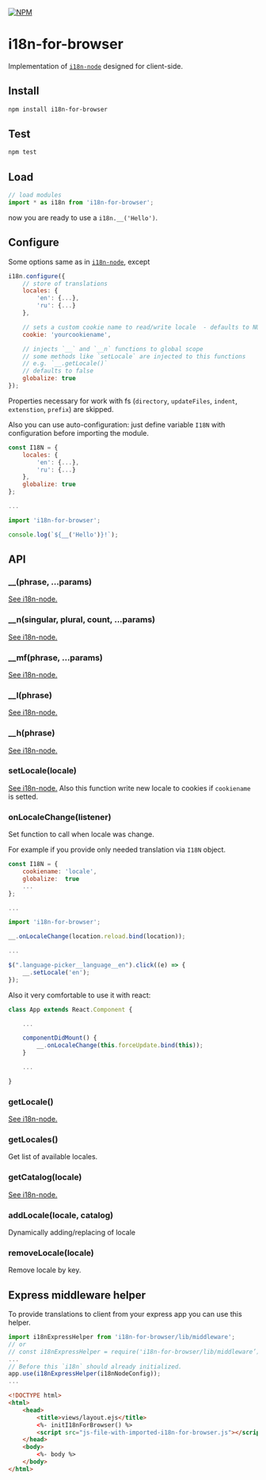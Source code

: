 [![NPM](https://nodei.co/npm/i18n-for-browser.png?compact=true&downloads=true&downloadRank=true&stars=true)](https://nodei.co/npm/i18n-for-browser/)

# i18n-for-browser
Implementation of [`i18n-node`](https://github.com/mashpie/i18n-node) designed for client-side.


## Install
```sh
npm install i18n-for-browser
```

## Test
```sh
npm test
```

## Load
```js
// load modules
import * as i18n from 'i18n-for-browser';
```

now you are ready to use a `i18n.__('Hello')`. 


## Configure

Some options same as in [`i18n-node`](https://github.com/mashpie/i18n-node), except

```js
i18n.configure({
	// store of translations
	locales: {
		'en': {...},
		'ru': {...}
	},

	// sets a custom cookie name to read/write locale  - defaults to NULL
	cookie: 'yourcookiename',

	// injects `__` and `__n` functions to global scope
	// some methods like `setLocale` are injected to this functions
	// e.g. `__.getLocale()`
	// defaults to false
	globalize: true
});
```

Properties necessary for work with fs (`directory`, `updateFiles`, `indent`, `extenstion`, `prefix`) are skipped.

Also you can use auto-configuration: just define variable `I18N` with configuration before importing the module.

```js
const I18N = {
	locales: {
		'en': {...},
		'ru': {...}
	},
	globalize: true
};

...

import 'i18n-for-browser';

console.log(`${__('Hello')}!`);

```


## API


### __(phrase, ...params)

[See i18n-node.](https://github.com/mashpie/i18n-node#i18n__)


### __n(singular, plural, count, ...params)

[See i18n-node.](https://github.com/mashpie/i18n-node#i18n__n)


### __mf(phrase, ...params)

[See i18n-node.](https://github.com/mashpie/i18n-node#i18n__mf)


### __l(phrase)

[See i18n-node.](https://github.com/mashpie/i18n-node#i18n__l)


### __h(phrase)

[See i18n-node.](https://github.com/mashpie/i18n-node#i18n__h)


### setLocale(locale)

[See i18n-node.](https://github.com/mashpie/i18n-node#i18nsetlocale) Also this function write new locale to cookies if `cookiename` is setted.


### onLocaleChange(listener)

Set function to call when locale was change.

For example if you provide only needed translation via `I18N` object.
```js
const I18N = {
	cookiename: 'locale',
	globalize:  true
	...
};

...

import 'i18n-for-browser';

__.onLocaleChange(location.reload.bind(location));

...

$(".language-picker__language__en").click((e) => {
	__.setLocale('en');
});

```

Also it very comfortable to use it with react:
```js
class App extends React.Component {

	...

	componentDidMount() {
		__.onLocaleChange(this.forceUpdate.bind(this));
	}

	...

}
```


### getLocale()

[See i18n-node.](https://github.com/mashpie/i18n-node#i18ngetlocale)


### getLocales()

Get list of available locales.


### getCatalog(locale)

[See i18n-node.](https://github.com/mashpie/i18n-node#i18ngetcatalog)


### addLocale(locale, catalog)

Dynamically adding/replacing of locale


### removeLocale(locale)

Remove locale by key.


## Express middleware helper

To provide translations to client from your express app you can use this helper.

```js
import i18nExpressHelper from 'i18n-for-browser/lib/middleware';
// or 
// const i18nExpressHelper = require('i18n-for-browser/lib/middleware’).default;
...
// Before this `i18n` should already initialized.
app.use(i18nExpressHelper(i18nNodeConfig));
...
```

```html
<!DOCTYPE html>
<html>
    <head>
        <title>views/layout.ejs</title>
        <%- initI18nForBrowser() %>
        <script src="js-file-with-imported-i18n-for-browser.js"></script>
    </head>
    <body>
        <%- body %>
    </body>
</html>
```